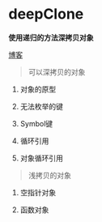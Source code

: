 # deepClone
**使用递归的方法深拷贝对象**

[博客](https://juejin.im/post/5c26dd8fe51d4570c053e08b)

> 可以深拷贝的对象
1. 对象的原型

2. 无法枚举的键

3. Symbol键

4. 循环引用

5. 对象循环引用

> 浅拷贝的对象
1. 空指针对象

2. 函数对象


